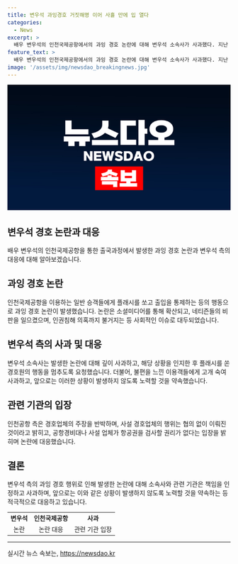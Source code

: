 ```yaml
---
title: 변우석 과잉경호 거짓해명 이어 사흘 만에 입 열다
categories:
  - News
excerpt: >
  배우 변우석의 인천국제공항에서의 과잉 경호 논란에 대해 변우석 소속사가 사과했다. 지난 12일 인천공항에서 아시아 팬미팅 투어 출국하는 과정에서 경호원들이 일반 승객들을 향해 플래시를 쏘고, 항공권을 검사하는 등 행동에 대한 논란이 일었다. 네티즌들과 인권위원회까지 이에 반발하여 논란은 커지고 있으며, 공항과 소속사 간의 해명과 반박도 이어지고 있다. 변우석 소속사는 사과문을 통해 현장에서 세부 경호 상황을 파악하지 못한 점과 이용객들에게 불편을 드려 죄송하다는 입장을 밝혔고, 향후 이러한 불미스러운 일이 발생하지 않도록 노력하겠다는 뜻을 밝혔다.
feature_text: >
  배우 변우석의 인천국제공항에서의 과잉 경호 논란에 대해 변우석 소속사가 사과했다. 지난 12일 인천공항에서 아시아 팬미팅 투어 출국하는 과정에서 경호원들이 일반 승객들을 향해 플래시를 쏘고, 항공권을 검사하는 등 행동에 대한 논란이 일었다. 네티즌들과 인권위원회까지 이에 반발하여 논란은 커지고 있으며, 공항과 소속사 간의 해명과 반박도 이어지고 있다. 변우석 소속사는 사과문을 통해 현장에서 세부 경호 상황을 파악하지 못한 점과 이용객들에게 불편을 드려 죄송하다는 입장을 밝혔고, 향후 이러한 불미스러운 일이 발생하지 않도록 노력하겠다는 뜻을 밝혔다.
image: '/assets/img/newsdao_breakingnews.jpg'
---
```


<p><img src="/assets/img/newsdao_breakingnews.jpg" alt="koreaapp 속보" /></p>

<h2 data-ke-size="size26">변우석 경호 논란과 대응</h2>

<p data-ke-size="size16">배우 변우석의 인천국제공항을 통한 출국과정에서 발생한 과잉 경호 논란과 변우석 측의 대응에 대해 알아보겠습니다.</p>

<h2 data-ke-size="size24">과잉 경호 논란</h2>

<p data-ke-size="size16">인천국제공항을 이용하는 일반 승객들에게 플래시를 쏘고 출입을 통제하는 등의 행동으로 과잉 경호 논란이 발생했습니다. 논란은 소셜미디어를 통해 확산되고, 네티즌들의 비판을 일으켰으며, 인권침해 의혹까지 불거지는 등 사회적인 이슈로 대두되었습니다.</p>

<h2 data-ke-size="size24">변우석 측의 사과 및 대응</h2>

<p data-ke-size="size16">변우석 소속사는 발생한 논란에 대해 깊이 사과하고, 해당 상황을 인지한 후 플래시를 쏜 경호원의 행동을 멈추도록 요청했습니다. 더불어, 불편을 느낀 이용객들에게 고개 숙여 사과하고, 앞으로는 이러한 상황이 발생하지 않도록 노력할 것을 약속했습니다.</p>

<h2 data-ke-size="size24">관련 기관의 입장</h2>

<p data-ke-size="size16">인천공항 측은 경호업체의 주장을 반박하며, 사설 경호업체의 행위는 협의 없이 이뤄진 것이라고 밝히고, 공항경비대나 사설 업체가 항공권을 검사할 권리가 없다는 입장을 밝히며 논란에 대응했습니다.</p>

<h2 data-ke-size="size24">결론</h2>

<p data-ke-size="size16">변우석 측의 과잉 경호 행위로 인해 발생한 논란에 대해 소속사와 관련 기관은 책임을 인정하고 사과하며, 앞으로는 이와 같은 상황이 발생하지 않도록 노력할 것을 약속하는 등 적극적으로 대응하고 있습니다.</p>

<table>
  <tr>
    <td style="text-align: center; height: 17px;"><b>변우석</b></td>
    <td style="text-align: center; height: 17px;"><b>인천국제공항</b></td>
    <td style="text-align: center; height: 17px;"><b>사과</b></td>
  </tr>
  <tr>
    <td style="text-align: center; height: 17px;">논란</td>
    <td style="text-align: center; height: 17px;">논란 대응</td>
    <td style="text-align: center; height: 17px;">관련 기관 입장</td>
  </tr>
</table>

<p><hr><p data-ke-size="size16"></p></p>
실시간 뉴스 속보는, <a href="https://newsdao.kr" rel="dofollow">https://newsdao.kr</a>


